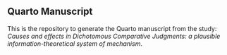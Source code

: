 ## Quarto Manuscript

This is the repository to generate the Quarto manuscript from the study: *Causes and effects in Dichotomous Comparative Judgments: a plausible information-theoretical system of mechanism*.

